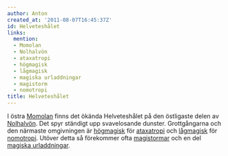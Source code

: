```yaml
---
author: Anton
created_at: '2011-08-07T16:45:37Z'
id: Helveteshålet
links:
  mention:
  - Momolan
  - Nolhalvön
  - ataxatropi
  - högmagisk
  - lågmagisk
  - magiska urladdningar
  - magistorm
  - nomotropi
title: Helveteshålet
---
```


I östra [Momolan] finns det ökända Helveteshålet på den östligaste delen av [Nolhalvön]. Det spyr
ständigt upp svavelosande dunster. Grottgångarna och den närmaste omgivningen är [högmagisk] för
[ataxatropi] och [lågmagisk] för [nomotropi]. Utöver detta så förekommer ofta [magistormar] och en
del [magiska urladdningar].

  [Momolan]: Momolan
  [Nolhalvön]: Nolhalvön
  [högmagisk]: högmagisk
  [ataxatropi]: ataxatropi
  [lågmagisk]: lågmagisk
  [nomotropi]: nomotropi
  [magistormar]: magistorm
  [magiska urladdningar]: magiska_urladdningar
